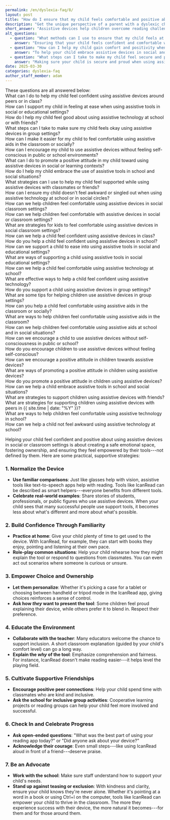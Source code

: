 ```yaml
---
permalink: /en/dyslexia-faq/8/
layout: post
title: "How do I ensure that my child feels comfortable and positive about using assistive devices in social or classroom settings?"
description: "Get the unique perspective of a parent with a dyslexic child. His answer is: Assistive devices help children overcome reading challenges, but it is essential that they..."
short_answer: "Assistive devices help children overcome reading challenges, but it is essential that they feel comfortable and positive when using these tools in social or classroom settings. A nurturing approach involves normalizing the device as simply another tool that supports learning, much like glasses aid vision. By drawing comparisons and sharing examples of successful individuals who use assistive technologies, parents can reduce any stigma and build a child's confidence. Regular practice at home allows children to familiarize themselves with the device, while role-playing common social scenarios prepares them for questions from peers. Allowing children to personalize their devices, such as choosing cases or display modes, reinforces their sense of ownership and control. Collaboration with educators to introduce and explain the device in class further fosters an inclusive environment. In addition, encouraging supportive friendships and group activities can enhance the child's social comfort. Parents should regularly check in to celebrate progress and address concerns, ensuring that the child understands the device levels the playing field rather than defining them. With the help of innovative reading aids like IcanRead, children can thrive academically and socially, building resilience and self-assurance as they learn to embrace their unique learning journey and achieve remarkable future success."
alt_questions:
  - question: "What methods can I use to ensure that my child feels at ease and positive about using assistive technology in social or classroom settings?"
    answer: "Ensuring that your child feels confident and comfortable when using assistive devices requires creating a supportive and empowering environment. Begin by normalizing the device by comparing it to everyday tools such as glasses that aid vision, and by sharing examples of individuals who successfully use such technology. Encourage your child to practice using the device at home with activities they enjoy, which helps build familiarity. Role-playing common social or classroom interactions prepares them for any questions from peers. Allow your child to personalize the device through options like choosing a case or adjusting settings, reinforcing their sense of control. Collaborate with teachers to introduce the device to classmates and explain its purpose, ensuring an inclusive atmosphere. Additionally, foster supportive friendships and encourage participation in group activities. Regularly check in to celebrate achievements and address concerns, emphasizing that the device is a tool to level the playing field rather than a label. Innovative aids like IcanRead further empower your child to succeed academically and socially."
  - question: "How can I help my child gain comfort and positivity when integrating assistive tools in school or social settings?"
    answer: "To help your child embrace assistive devices in social and classroom environments, it is important to foster a setting where these tools are viewed as beneficial aids rather than as labels. Start by normalizing the device with comparisons to everyday supports like glasses and share success stories of others who use assistive technology. Allow your child ample time to practice at home and use role-playing to prepare for questions from classmates. Empower your child by letting them customize their device through choices such as selecting cases or display options, which builds their sense of ownership. Work with educators to provide a clear explanation in class about the function and benefits of the device, thereby creating an inclusive learning environment. Moreover, encourage positive peer interactions through group activities and supportive friendships. Regular check-ins to celebrate progress and address concerns reinforce that the device levels the playing field and supports learning. With the support of advanced tools like IcanRead, your child can build both academic success and social confidence."
  - question: "What steps can I take to make my child feel secure and proud when using assistive devices in a classroom or social setting?"
    answer: "Making sure your child is secure and proud when using assistive devices in academic or social settings involves several proactive strategies. Begin by framing the device as a helpful tool similar to glasses that improve vision, which minimizes feelings of difference or stigma. Share real-life examples of people who have achieved success with assistive aids. Encourage your child to experiment with the device at home to build confidence and use role-playing to prepare for inquiries from peers. Allow them to personalize the device by choosing accessories or adjusting settings, thereby enhancing their sense of ownership. Coordinate with educators to explain the device's benefits to the class, which fosters an inclusive atmosphere. Additionally, promote supportive friendships and group activities to further build social confidence. Regular check-ins to celebrate small victories and address any concerns help reinforce that the device is a means to level the playing field rather than define the user. With the aid of innovative solutions like IcanRead, your child can enjoy a more positive and empowered learning experience."
date: 2025-03-30
categories: dyslexia-faq
author_staff_member: adam
---
```


<div class="paraphrases">
  <div class="paraphrases-content">
These questions are all answered below:  <br/>
What can I do to help my child feel confident using assistive devices around peers or in class? <br/> 
How can I support my child in feeling at ease when using assistive tools in social or educational settings?  <br/>
How do I help my child feel good about using assistive technology at school or with friends?  <br/>
What steps can I take to make sure my child feels okay using assistive devices in group settings? <br/> 
How can I make it easier for my child to feel comfortable using assistive aids in the classroom or socially?  <br/>
How can I encourage my child to use assistive devices without feeling self-conscious in public or school environments?  <br/>
What can I do to promote a positive attitude in my child toward using assistive devices in social or learning contexts?  <br/>
How do I help my child embrace the use of assistive tools in school and social situations?  <br/>
What strategies can I use to help my child feel supported while using assistive devices with classmates or friends?  <br/>
How can I ensure my child doesn't feel awkward or singled out when using assistive technology at school or in social circles?  <br/>
How can we help children feel comfortable using assistive devices in social classroom settings?<br/>
How can we help children feel comfortable with assistive devices in social or classroom settings?<br/>
What are strategies for kids to feel comfortable using assistive devices in social classroom settings?<br/>
How can we help a child feel confident using assistive devices in class?<br/>
How do you help a child feel confident using assistive devices in school?<br/>
How can we support a child to ease into using assistive tools in social and educational settings?<br/>
What are ways of supporting a child using assistive tools in social educational settings?<br/>
How can we help a child feel comfortable using assistive technology at school?<br/>
What are effective ways to help a child feel confident using assistive technology?<br/>
How do you support a child using assistive devices in group settings?<br/>
What are some tips for helping children use assistive devices in group settings?<br/>
How can you help a child feel comfortable using assistive aids in the classroom or socially?<br/>
What are ways to help children feel comfortable using assistive aids in the classroom?<br/>
How can we help children feel comfortable using assistive aids at school and in social situations?<br/>
How can we encourage a child to use assistive devices without self-consciousness in public or school?<br/>
How do you encourage children to use assistive devices without feeling self-conscious?<br/>
How can we encourage a positive attitude in children towards assistive devices?<br/>
What are ways of promoting a positive attitude in children using assistive devices?<br/>
How do you promote a positive attitude in children using assistive devices?<br/>
How can we help a child embrace assistive tools in school and social situations?<br/>
What are strategies to support children using assistive devices with friends?<br/>
What are strategies for supporting children using assistive devices with peers in {{ site.time | date: "%Y" }}?<br/>
What are ways to help children feel comfortable using assistive technology in school?<br/>
How can we help a child not feel awkward using assistive technology at school?<br/>
</div>
</div>


Helping your child feel confident and positive about using assistive devices in social or classroom settings is about creating a safe emotional space, fostering ownership, and ensuring they feel empowered by their tools---not defined by them. Here are some practical, supportive strategies:
### 1. Normalize the Device
- **Use familiar comparisons**: Just like glasses help with vision, assistive tools like text-to-speech apps help with reading. Tools like IcanRead can be described as smart helpers---everyone benefits from different tools.
- **Celebrate real-world examples**: Share stories of students, professionals, or public figures who use assistive devices. When your child sees that many successful people use support tools, it becomes less about what's different and more about what's possible.

### 2. Build Confidence Through Familiarity
- **Practice at home**: Give your child plenty of time to get used to the device. With IcanRead, for example, they can start with books they enjoy, pointing and listening at their own pace.
- **Role-play common situations**: Help your child rehearse how they might explain the tool or respond to questions from classmates. You can even act out scenarios where someone is curious or unsure.

### 3. Empower Choice and Ownership
- **Let them personalize**: Whether it's picking a case for a tablet or choosing between handheld or tripod mode in the IcanRead app, giving choices reinforces a sense of control.
- **Ask how *they* want to present the tool**: Some children feel proud explaining their device, while others prefer it to blend in. Respect their preference.

### 4. Educate the Environment
- **Collaborate with the teacher**: Many educators welcome the chance to support inclusion. A short classroom explanation (guided by your child's comfort level) can go a long way.
- **Explain the *why* of the tool**: Emphasize comprehension and fairness. For instance, IcanRead doesn't make reading easier---it helps level the playing field.

### 5. Cultivate Supportive Friendships
- **Encourage positive peer connections**: Help your child spend time with classmates who are kind and inclusive.
- **Ask the school for inclusive group activities**: Cooperative learning projects or reading groups can help your child feel more involved and successful.

### 6. Check In and Celebrate Progress
- **Ask open-ended questions**: "What was the best part of using your reading app today?" or "Did anyone ask about your device?"
- **Acknowledge their courage**: Even small steps---like using IcanRead aloud in front of a friend---deserve praise.

### 7. Be an Advocate
- **Work with the school**: Make sure staff understand how to support your child's needs.
- **Stand up against teasing or exclusion**: With kindness and clarity, ensure your child knows they're never alone.
Whether it's pointing at a word in a book or using Ctrl+I on the computer, tools like IcanRead can empower your child to thrive in the classroom. The more they experience success with their device, the more natural it becomes---for them and for those around them.
